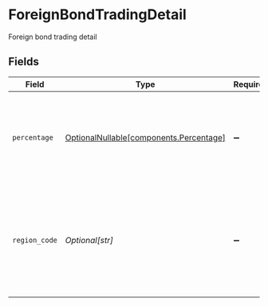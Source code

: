 # ForeignBondTradingDetail

Foreign bond trading detail


## Fields

| Field                                                                                                  | Type                                                                                                   | Required                                                                                               | Description                                                                                            | Example                                                                                                |
| ------------------------------------------------------------------------------------------------------ | ------------------------------------------------------------------------------------------------------ | ------------------------------------------------------------------------------------------------------ | ------------------------------------------------------------------------------------------------------ | ------------------------------------------------------------------------------------------------------ |
| `percentage`                                                                                           | [OptionalNullable[components.Percentage]](../../models/components/percentage.md)                       | :heavy_minus_sign:                                                                                     | The percentage of the account's trades which will involve foreign bond                                 | 90.2                                                                                                   |
| `region_code`                                                                                          | *Optional[str]*                                                                                        | :heavy_minus_sign:                                                                                     | The region where the foreign bond trading activity is taking place. Must be a two-character CLDR code. | CA                                                                                                     |